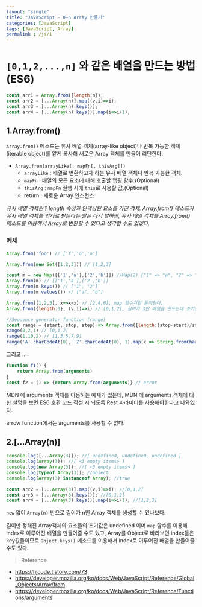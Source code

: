 ```yaml
---
layout: "single"
title: "JavaScript - 0~n Array 만들기"
categories: [JavaScript]
tags: [JavaScript, Array]
permalink : /js/1
---
```


# `[0,1,2,...,n]` 와 같은 배열을 만드는 방법 (ES6)

```js
const arr1 = Array.from({length:n});
const arr2 = [...Array(n)].map((v,i)=>i); 
const arr3 = [...Array(n).keys()]; 
const arr4 = [...Array(n).keys()].map(i=>i+1); 
```
## 1.Array.from()

`Array.from()` 메소드는 유사 배열 객체(array-like object)나 반복 가능한 객체(iterable object)를 얕게 복사해 새로운 Array 객체를 만들어 리턴한다.

- `Array.from(arrayLike[, mapFn[, thisArg]])`
    - `arrayLike` : 배열로 변환하고자 하는 유사 배열 객체나 반복 가능한 객체.
    - `mapFn` : 배열의 모든 요소에 대해 호출할 맵핑 함수.(Optional)
    - `thisArg` : `mapFn` 실행 시에 `this`로 사용할 값.(Optional)
    - return : 새로운 Array 인스턴스

*유사 배열 객체란 ? length 속성과 인덱싱된 요소를 가진 객체. Array.from() 메소드가 유사 배열 객체를 인자로 받는다는 말은 다시 말하면, 유사 배열 객체를 Array.from() 메소드를 이용해서 Array로 변환할 수 있다고 생각할 수도 있겠다.*
    
### 예제

```js
Array.from('foo') // ['f','o','o']

Array.from(new Set([1,2,3])) // [1,2,3]

const m = new Map([['1','a'],['2','b']]) //Map(2) {"1" => "a", "2" => "b"}
Array.from(m) // [['1','a'],['2','b']]
Array.from(m.keys()) // ["1", "2"]
Array.from(m.values()) // ["a", "b"]

Array.from([1,2,3], x=>x+x) // [2,4,6], map 함수처럼 동작한다.
Array.from({length:3}, (v,i)=>i) // [0,1,2], 길이가 3인 배열을 만드는데 초기값이 'undefined' 이므로 v 값이 'undefined' 임에 주의해야하여 mapFn을 작성해야한다. 사용하지 않는 인자는 '_' 로 표기하기도 하더라!

//Sequence generator function (range)
const range = (start, stop, step) => Array.from({length:(stop-start)/step +1}, (_, i) => start + (i * step));
range(0,2,1) // [0,1,2]
range(1,10,2) // [1,3,5,7,9]
range('A'.charCodeAt(0), 'Z'.charCodeAt(0), 1).map(x => String.fromCharCode(x)); //  ["A", "B", "C", "D", "E", "F", "G", "H", "I", "J", "K", "L", "M", "N", "O", "P", "Q", "R", "S", "T", "U", "V", "W", "X", "Y", "Z"]
```

그리고 ...

```js
function f1() {
    return Array.from(arguments)
}  
const f2 = () => {return Array.from(arguments)} // error
```
MDN 에 arguments 객체를 이용하는 예제가 있는데, MDN 에 arguments 객체에 대한 설명을 보면 ES6 호환 코드 작성 시 되도록 Rest 파라미터를 사용해야한다고 나와있다.

arrow function에서는 arguments를 사용할 수 없다.

## 2.[...Array(n)]

```js
console.log([...Array(3)]); //[ undefined, undefined, undefined ]
console.log(Array(3)); //[ <3 empty items> ]
console.log(new Array(3)); //[ <3 empty items> ]
console.log(typeof Array(3)); //object
console.log(Array(3) instanceof Array); //true

const arr2 = [...Array(3)].map((v,i)=>i); //[0,1,2]
const arr3 = [...Array(3).keys()]; //[0,1,2]
const arr4 = [...Array(3).keys()].map(i=>i+1); //[1,2,3]
```
`new` 없이 `Array(n)` 만으로 길이가 n인 Array 객체를 생성할 수 있나보다.

길이만 정해진 Array객체의 요소들의 초기값은 undefined 이며 `map` 함수를 이용해 index로 이루어진 배열을 만들어줄 수도 있고, Array를 Object로 바라보면 index들은 key값들이므로 `Object.keys()` 메소드를 이용해서 index로 이루어진 배열을 만들어줄 수도 있다.

>Reference
- https://hjcode.tistory.com/73
- https://developer.mozilla.org/ko/docs/Web/JavaScript/Reference/Global_Objects/Array/from
- https://developer.mozilla.org/ko/docs/Web/JavaScript/Reference/Functions/arguments
